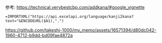 参考: https://technical.verybestcbp.com/addkana/#google_vignette

`=IMPORTXML("https://api.excelapi.org/language/kanji2kana?text="&ENCODEURL($A1),".")`

https://github.com/takeshi-1000/my_memo/assets/16571394/d80dc042-1960-4712-b9dd-bd09fae4872a

